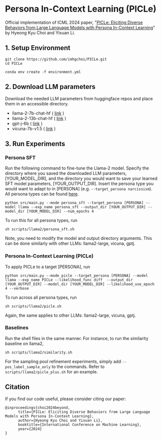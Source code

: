 # Persona In-Context Learning (PICLe)

Official implementation of ICML 2024 paper, "[PICLe: Eliciting Diverse Behaviors from Large Language Models with Persona In-Context Learning](https://arxiv.org/abs/2405.02501)" by Hyeong Kyu Choi and Yixuan Li.

## 1. Setup Environment

```
git clone https://github.com/imhgchoi/PICLe.git
cd PICLe
```
```
conda env create -f environment.yml
```

## 2. Download LLM parameters

Download the needed LLM parameters from huggingface repos and place them in an accessible directory.

- llama-2-7b-chat-hf ( [link](https://huggingface.co/meta-llama/Llama-2-7b-chat-hf/tree/main) )
- llama-2-13b-chat-hf ( [link](https://huggingface.co/meta-llama/Llama-2-13b-chat-hf/tree/main) ) 
- gpt-j-6b ( [link](https://huggingface.co/EleutherAI/gpt-j-6b/tree/main) ) 
- vicuna-7b-v1.5 ( [link](https://huggingface.co/lmsys/vicuna-7b-v1.5/tree/main) ) 



## 3. Run Experiments

### Persona SFT
Run the following command to fine-tune the Llama-2 model. Specify the directory where you saved the downloaded LLM parameters, [YOUR_MODEL_DIR], and the directory you would want to save your learned SFT model parameters, [YOUR_OUTPUT_DIR]. Insert the persona type you would want to adapt to in [PERSONA] (e.g. ```--target_persona narcissism```). All persona types can be found [here](https://huggingface.co/datasets/Anthropic/model-written-evals/tree/main/persona).

```
python src/main.py --mode persona_sft --target_persona [PERSONA] --model llama --exp_name persona_sft --output_dir [YOUR_OUTPUT_DIR] --model_dir [YOUR_MODEL_DIR] --num_epochs 4
```
To run this for all persona types, run
```
sh scripts/llama2/persona_sft.sh
```
Note, you need to modify the model and output directory arguments.
This can be done similarly with other LLMs: llama2-large, vicuna, gptj.


### Persona In-Context Learning (PICLe)
To apply PICLe to a target [PERSONA], run
```
python src/main.py --mode picle --target_persona [PERSONA] --model llama --exp_name PICLe --likelihood_func diff  --output_dir [YOUR_OUTPUT_DIR] --model_dir [YOUR_MODEL_DIR] --likelihood_use_epoch 4 --verbose
```
To run across all persona types, run
```
sh scripts/llama2/picle.sh
```
Again, the same applies to other LLMs: llama2-large, vicuna, gptj.


### Baselines
Run the shell files in the same manner. For instance, to run the similarity baseline on llama2,
```
sh scripts/llama2/similarity.sh
```


For the sampling pool refinement experiments, simply add ```--pos_label_sample_only``` to the commands. Refer to ```scripts/llama2/picle_plus.sh``` for an example.



## Citation
If you find our code useful, please consider citing our paper:
```
@inproceedings{choi2024beyond,
      title={PICLe: Eliciting Diverse Behaviors from Large Language Models with Persona In-Context Learning}, 
      author={Hyeong Kyu Choi and Yixuan Li},
      booktitle={International Conference on Machine Learning},
      year={2024}
}
```
